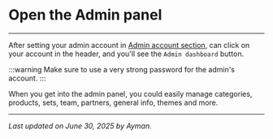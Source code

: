 # Open the Admin panel

---

After setting your admin account in [Admin account section](/docs/Getting-Started/Admin-account), can click on your account in the header, and you'll see the `Admin dashboard` button.

:::warning
Make sure to use a very strong password for the admin's account.
:::

When you get into the admin panel, you could easily manage categories, products, sets, team, partners, general info, themes and more.

---

_Last updated on June 30, 2025 by Ayman._
